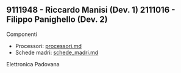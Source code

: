9111948 - Riccardo Manisi (Dev. 1)
2111016 - Filippo Panighello (Dev. 2)
---
Componenti
- Processori: [processori.md](componenti/processori.md)
- Schede madri: [schede_madri.md](componenti/schede_madri.md)

Elettronica Padovana
